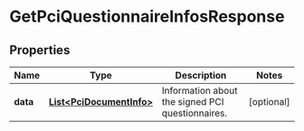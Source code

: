 

# GetPciQuestionnaireInfosResponse


## Properties

| Name | Type | Description | Notes |
|------------ | ------------- | ------------- | -------------|
|**data** | [**List&lt;PciDocumentInfo&gt;**](PciDocumentInfo.md) | Information about the signed PCI questionnaires. |  [optional] |



